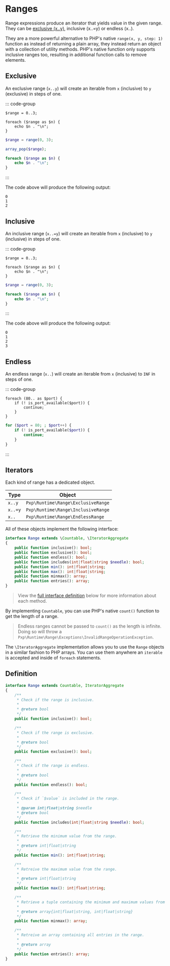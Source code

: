 # Ranges <Badge type="tip" text="implemented" />

Range expressions produce an iterator that yields value in the given range. They can be [exclusive (x..y)](#exclusive), inclusive (x..=y) or endless (x..).

They are a more powerful alternative to PHP's native `range(x, y, step: 1)` function as instead of returning a plain array, they instead return an object with a collection of utility methods. PHP's native function only supports inclusive ranges too, resulting in additional function calls to remove elements.

## Exclusive

An exclusive range (`x..y`) will create an iterable from `x` (inclusive) to `y` (exclusive) in steps of one. 

::: code-group

```pxp [exclusive.pxp]
$range = 0..3;

foreach ($range as $n) {
    echo $n . "\n";
}
```

```php [exclusive.php]
$range = range(0, 3);

array_pop($range);

foreach ($range as $n) {
    echo $n . "\n";
}
```

:::


The code above will produce the following output:

```
0
1
2
```

## Inclusive

An inclusive range (`x..=y`) will create an iterable from `x` (inclusive) to `y` (inclusive) in steps of one. 

::: code-group

```pxp [inclusive.pxp]
$range = 0..3;

foreach ($range as $n) {
    echo $n . "\n";
}
```

```php [inclusive.php]
$range = range(0, 3);

foreach ($range as $n) {
    echo $n . "\n";
}
```

:::


The code above will produce the following output:

```
0
1
2
3
```

## Endless

An endless range (`x..`) will create an iterable from `x` (inclusive) to `INF` in steps of one.

::: code-group

```pxp [endless.pxp]
foreach (80.. as $port) {
    if (! is_port_available($port)) {
        continue;
    }
}
```

```php [endless.php]
for ($port = 80; ; $port++) {
    if (! is_port_available($port)) {
        continue;
    }
}
```

:::

## Iterators

Each kind of range has a dedicated object.

| Type | Object |
| - | - |
| `x..y` | `Pxp\Runtime\Range\ExclusiveRange` |
| `x..=y` | `Pxp\Runtime\Range\InclusiveRange` |
| `x..` | `Pxp\Runtime\Range\EndlessRange` |

All of these objects implement the following interface:

```php
interface Range extends \Countable, \IteratorAggregate
{
    public function inclusive(): bool;
    public function exclusive(): bool;
    public function endless(): bool;
    public function includes(int|float|string $needle): bool;
    public function min(): int|float|string;
    public function max(): int|float|string;
    public function minmax(): array;
    public function entries(): array;
}
```

> View the [full interface definition](#definition) below for more information about each method.

By implementing `Countable`, you can use PHP's native `count()` function to get the length of a range.

> Endless ranges cannot be passed to `count()` as the length is infinite. Doing so will throw a `Pxp\Runtime\Range\Exceptions\InvalidRangeOperationException`.

The `\IteratorAggregate` implementation allows you to use the `Range` objects in a similar fashion to PHP arrays. You can use them anywhere an `iterable` is accepted and inside of `foreach` statements.

## Definition

```php
interface Range extends Countable, IteratorAggregate
{
    /**
     * Check if the range is inclusive.
     * 
     * @return bool 
     */
    public function inclusive(): bool;

    /**
     * Check if the range is exclusive.
     * 
     * @return bool 
     */
    public function exclusive(): bool;

    /**
     * Check if the range is endless.
     * 
     * @return bool 
     */
    public function endless(): bool;

    /**
     * Check if `$value` is included in the range.
     * 
     * @param int|float|string $needle 
     * @return bool 
     */
    public function includes(int|float|string $needle): bool;

    /**
     * Retrieve the minimum value from the range.
     * 
     * @return int|float|string 
     */
    public function min(): int|float|string;

    /**
     * Retreive the maximum value from the range.
     * 
     * @return int|float|string 
     */
    public function max(): int|float|string;

    /**
     * Retrieve a tuple containing the minimum and maximum values from the range.
     * 
     * @return array{int|float|string, int|float|string}
     */
    public function minmax(): array;

    /**
     * Retreive an array containing all entries in the range.
     * 
     * @return array 
     */
    public function entries(): array;
}
```